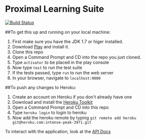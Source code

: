 Proximal Learning Suite
=================================

[![Build Status](https://travis-ci.org/silbermm/proximal.svg?branch=master)](https://travis-ci.org/silbermm/proximal)


##To get this up and running on your local machine:

1. First make sure you have the JDK 1.7 or higer installed. 
2. Download [Play](https://www.playframework.com/download) and install it. 
3. Clone this repo
4. Open a Command Prompt and CD into the repo you just cloned. 
5. Type `activator` to be placed in the play console
6. Now type `test` to run the test suite
7. If the tests passed, type `run` to run the web server
8. In your browser, navigate to `localhost:9000`


##To push any changes to Heroku:
1. Create an account on Heroku if you don't already have one
2. Download and install the [Heroku Toolkit](https://toolbelt.heroku.com/)
3. Open a Command Prompt and CD into this repo
4. Type `heroku login` to login to heroku
5. Now add the heroku remote by typing `git remote add heroku git@heroku.com:intense-peak-3971.git`

To interact with the application, look at the [API Docs](docs/README.md)


